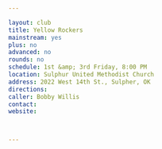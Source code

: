 ```yaml
---

layout: club
title: Yellow Rockers
mainstream: yes
plus: no
advanced: no
rounds: no
schedule: 1st &amp; 3rd Friday, 8:00 PM
location: Sulphur United Methodist Church
address: 2022 West 14th St., Sulpher, OK
directions: 
caller: Bobby Willis
contact: 
website: 



---
```


